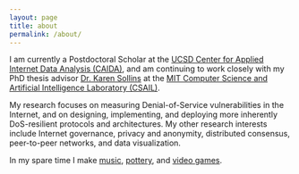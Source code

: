 ```yaml
---
layout: page
title: about
permalink: /about/
---
```


I am currently a Postdoctoral Scholar at the [UCSD Center for Applied Internet Data Analysis (CAIDA)](https://www.caida.org), and am continuing to work closely with my PhD thesis advisor [Dr. Karen Sollins](http://groups.csail.mit.edu/ana/People/Sollins.html) at the [MIT Computer Science and Artificial Intelligence Laboratory (CSAIL)](http://csail.mit.edu).

My research focuses on measuring Denial-of-Service vulnerabilities in the Internet, and on designing, implementing, and deploying more inherently DoS-resilient protocols and architectures.  My other research interests include Internet governance, privacy and anonymity, distributed consensus, peer-to-peer networks, and data visualization.

In my spare time I make [music](music.md), [pottery](pottery.md), and [video games](https://snail-dream.itch.io).
